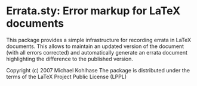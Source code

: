 # Errata.sty: Error markup for LaTeX documents

 This package provides a simple infrastructure for recording errata in LaTeX
 documents. This allows to maintain an updated version of the document (with all errors
 corrected) and automatically generate an errata document highlighting the difference to
 the published version.

Copyright (c) 2007 Michael Kohlhase
The package is distributed under the terms of the LaTeX Project Public License (LPPL)

